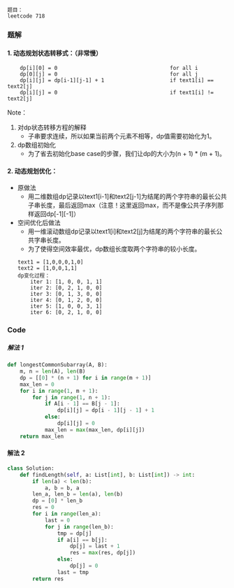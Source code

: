 
```
题目：  
leetcode 718
```

### 题解
#### 1. 动态规划状态转移式：（非常慢）
```
    dp[i][0] = 0                                    for all i
    dp[0][j] = 0                                    for all j
    dp[i][j] = dp[i-1][j-1] + 1                     if text1[i] == text2[j]
    dp[i][j] = 0                                    if text1[i] != text2[j]
```
Note：  
1. 对dp状态转移方程的解释
    - 子串要求连续，所以如果当前两个元素不相等，dp值需要初始化为1。
2. dp数组初始化
    - 为了省去初始化base case的步骤，我们让dp的大小为(n + 1) * (m + 1)。

#### 2. 动态规划优化：
- 原做法
    - 用二维数组dp记录以text1[i-1]和text2[j-1]为结尾的两个字符串的最长公共子串长度，最后返回max（注意！这里返回max，而不是像公共子序列那样返回dp[-1][-1]）
- 空间优化后做法
    - 用一维滚动数组dp记录以text1[i]和text2[j]为结尾的两个字符串的最长公共字串长度。
    - 为了使得空间效率最优，dp数组长度取两个字符串的较小长度。
    ```
    text1 = [1,0,0,0,1,0]
    text2 = [1,0,0,1,1]
    dp变化过程：
        iter 1: [1, 0, 0, 1, 1]
        iter 2: [0, 2, 1, 0, 0]
        iter 3: [0, 1, 3, 0, 0]
        iter 4: [0, 1, 2, 0, 0]
        iter 5: [1, 0, 0, 3, 1]
        iter 6: [0, 2, 1, 0, 0]
    ```
### Code
##### 解法 1
```python
def longestCommonSubarray(A, B):
    m, n = len(A), len(B)
    dp = [[0] * (n + 1) for i in range(m + 1)]
    max_len = 0
    for i in range(1, m + 1):
        for j in range(1, n + 1):
            if A[i - 1] == B[j - 1]:
                dp[i][j] = dp[i - 1][j - 1] + 1
            else:
                dp[i][j] = 0
            max_len = max(max_len, dp[i][j])
    return max_len

```
#### 解法 2
```python
class Solution:
    def findLength(self, a: List[int], b: List[int]) -> int:
        if len(a) < len(b):
            a, b = b, a
        len_a, len_b = len(a), len(b)
        dp = [0] * len_b
        res = 0
        for i in range(len_a):
            last = 0
            for j in range(len_b):
                tmp = dp[j]
                if a[i] == b[j]:
                    dp[j] = last + 1
                    res = max(res, dp[j])
                else:
                    dp[j] = 0
                last = tmp
        return res
```